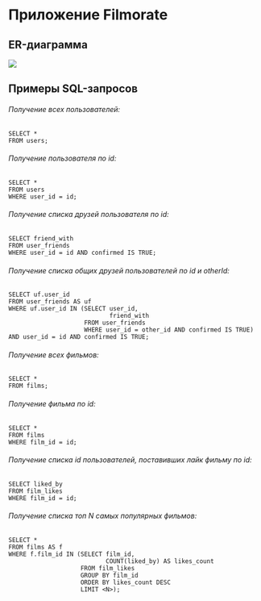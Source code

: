 # Приложение Filmorate
## ER-диаграмма
![](ER-diagram.png)
## Примеры SQL-запросов
###### Получение всех пользователей:
```
SELECT *
FROM users;
```
###### Получение пользователя по id:
```
SELECT *
FROM users
WHERE user_id = id;
```
###### Получение списка друзей пользователя по id:
```
SELECT friend_with
FROM user_friends
WHERE user_id = id AND confirmed IS TRUE;
```
###### Получение списка общих друзей пользователей по id и otherId:
```
SELECT uf.user_id
FROM user_friends AS uf
WHERE uf.user_id IN (SELECT user_id,
                            friend_with
                     FROM user_friends
                     WHERE user_id = other_id AND confirmed IS TRUE)
AND user_id = id AND confirmed IS TRUE;
```
###### Получение всех фильмов:
```
SELECT *
FROM films;
```
###### Получение фильма по id:
```
SELECT *
FROM films
WHERE film_id = id;
```
###### Получение списка id пользователей, поставивших лайк фильму по id:
```
SELECT liked_by
FROM film_likes
WHERE film_id = id;
```
###### Получение списка топ N самых популярных фильмов:
```
SELECT *
FROM films AS f
WHERE f.film_id IN (SELECT film_id,
                           COUNT(liked_by) AS likes_count
                    FROM film_likes
                    GROUP BY film_id
                    ORDER BY likes_count DESC
                    LIMIT <N>);
```

